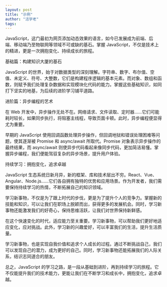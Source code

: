 ```yaml
---
layout: post
title: "示例"
author: "活学老"
tags: 
---
```


JavaScript，这门最初为网页添加动态效果的语言，如今已发展成为前端、后端、移动端乃至物联网等领域不可或缺的基石。掌握 JavaScript，不仅是技术上的精进，更是一次拥抱变化、持续成长的旅程。

基础篇：构建知识大厦的基石

JavaScript 的世界，始于对数据类型的深刻理解。字符串、数字、布尔值、空值、未定义、符号、大整数，它们是构建程序逻辑的基本元素。而对象、数组和函数，则赋予我们处理复杂数据和实现模块化代码的能力。掌握这些基础知识，如同打下坚实的地基，为后续的进阶学习铺平道路。

进阶篇：异步编程的艺术

在 Web 开发中，异步操作无处不在。网络请求、文件读取、定时器……它们可能耗时较长，如果同步执行，将阻塞主线程，导致页面卡顿。此时，异步编程便显得尤为重要。

早期的 JavaScript 使用回调函数处理异步操作，但回调地狱和错误处理困难等问题，使其逐渐被 Promise 和 async/await 所取代。Promise 对象表示异步操作的最终结果，而 async/await 则使异步代码看起来像同步代码，更加简洁易懂。掌握异步编程，我们便能驾驭复杂的异步场景，提升用户体验。<!--more-->


持续学习：拥抱变化，追求卓越

JavaScript 生态系统日新月异，新的框架、库和技术层出不穷。React、Vue、Angular、Node.js……它们各自拥有独特的优势和应用场景。作为开发者，我们需要保持持续学习的热情，不断拓展自己的知识领域。

学习新事物，不仅是为了跟上时代的步伐，更是为了提升个人的竞争力。掌握新的技能和知识，可以让我们在职场上脱颖而出，获得更多的发展机会。同时，学习新事物还能激发我们的好奇心，保持思维活跃，让我们对世界保持新鲜感。

在这个快速变化的时代，适应能力至关重要。学习新事物，可以帮助我们更好地适应变化，应对挑战。此外，学习新的兴趣爱好，可以丰富我们的生活，提升生活质量。

学习新事物，也是实现自我价值和追求个人成长的过程。通过不断挑战自己，我们可以发现自己的潜力，成为更好的自己。同时，学习新事物还能拓展我们的人际关系，结识志同道合的朋友。

总之，JavaScript 的学习之路，是一段从基础到进阶，再到持续学习的旅程。它不仅能提升我们的技术能力，更能让我们在不断学习和成长中，拥抱变化，追求卓越。
